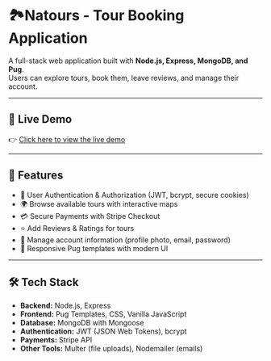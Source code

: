 # 🏞️Natours - Tour Booking Application

A full-stack web application built with **Node.js, Express, MongoDB, and Pug**.  
Users can explore tours, book them, leave reviews, and manage their account.

---

## 🚀 Live Demo

👉 [Click here to view the live demo](https://your-deployed-app-link.com)

---

## 📌 Features

- 🔐 User Authentication & Authorization (JWT, bcrypt, secure cookies)
- 🌍 Browse available tours with interactive maps
- 💳 Secure Payments with Stripe Checkout
- ⭐ Add Reviews & Ratings for tours
- 👤 Manage account information (profile photo, email, password)
- 📄 Responsive Pug templates with modern UI

---

## 🛠️ Tech Stack

- **Backend:** Node.js, Express
- **Frontend:** Pug Templates, CSS, Vanilla JavaScript
- **Database:** MongoDB with Mongoose
- **Authentication:** JWT (JSON Web Tokens), bcrypt
- **Payments:** Stripe API
- **Other Tools:** Multer (file uploads), Nodemailer (emails)
